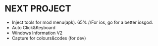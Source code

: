 # NEXT PROJECT
- Inject tools for mod menu(apk). 65% //For ios, go for a better iosgod.
- Auto Click&Keyboard
- Windows Information V2
- Capture for colours&codes (for dev)
